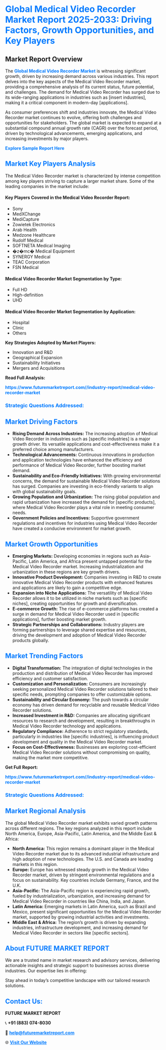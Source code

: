 <h1 style="color: #007BFF;">Global Medical Video Recorder Market Report 2025-2033: Driving Factors, Growth Opportunities, and Key Players</h1>

<section id="overview">
<h2>Market Report Overview</h2>
<p>The <a href="https://www.futuremarketreport.com//industry-report/medical-video-recorder-market" style="color: #007BFF; text-decoration: none;"><strong>Global Medical Video Recorder Market</strong></a> is witnessing significant growth, driven by increasing demand across various industries. This report delves into the key aspects of the Medical Video Recorder market, providing a comprehensive analysis of its current status, future potential, and challenges. The demand for Medical Video Recorder has surged due to its wide-ranging applications in industries such as [insert industries], making it a critical component in modern-day [applications].</p>
<p>As consumer preferences shift and industries innovate, the Medical Video Recorder market continues to evolve, offering both challenges and opportunities for stakeholders. The global market is expected to expand at a substantial compound annual growth rate (CAGR) over the forecast period, driven by technological advancements, emerging applications, and increasing investments by major players.</p>
</section>

<section id="overview">
<p><a href="https://www.futuremarketreport.com//request-sample/reportId=60987" style="color: #007BFF; text-decoration: none;"><strong>Explore Sample Report Here</strong></a></p>
</section>

<section id="key-players">
<h2 style="color: #007BFF;">Market Key Players Analysis</h2>
<p>The Medical Video Recorder market is characterized by intense competition among key players striving to capture a larger market share. Some of the leading companies in the market include:</p>
<h4>Key Players Covered in the Medical Video Recorder Report:</h4>
<ul><li>Sony</li><li>MedXChange</li><li>MediCapture</li><li>Zowietek Electronics</li><li>Arab Health</li><li>Medzone Healthcare</li><li>Rudolf Medical</li><li>SOFTNETA Medical Imaging</li><li>�z�mc� Medical Equipment</li><li>SYNERGY Medical</li><li>TEAC Corporation</li><li>FSN Medical</li></ul>
<h4>Medical Video Recorder Market Segmentation by Type:</h4>
<ul><li>Full HD</li><li>High-definition</li><li>UHD</li></ul>

<h4>Medical Video Recorder Market Segmentation by Application:</h4>
<ul><li>Hospital</li><li>Clinic</li><li>Others</li></ul>
<p><strong>Key Strategies Adopted by Market Players:</strong></p>
<ul>
<li>Innovation and R&D</li>
<li>Geographical Expansion</li>
<li>Sustainability Initiatives</li>
<li>Mergers and Acquisitions</li>
</ul>
</section>

<section>
<p><strong>Read Full Analysis: </strong></p><a href="https://www.futuremarketreport.com//industry-report/medical-video-recorder-market" style="color: #007BFF; text-decoration: none;"><strong>https://www.futuremarketreport.com//industry-report/medical-video-recorder-market</strong></a>
<h3 style="color: #007BFF;">Strategic Questions Addressed:</h3>
</section>

<section id="driving-factors">
<h2 style="color: #007BFF;">Market Driving Factors</h2>
<ul>
<li><strong>Rising Demand Across Industries:</strong> The increasing adoption of Medical Video Recorder in industries such as [specific industries] is a major growth driver. Its versatile applications and cost-effectiveness make it a preferred choice among manufacturers.</li>
<li><strong>Technological Advancements:</strong> Continuous innovations in production and application technologies have enhanced the efficiency and performance of Medical Video Recorder, further boosting market demand.</li>
<li><strong>Sustainability and Eco-Friendly Initiatives:</strong> With growing environmental concerns, the demand for sustainable Medical Video Recorder solutions has surged. Companies are investing in eco-friendly variants to align with global sustainability goals.</li>
<li><strong>Growing Population and Urbanization:</strong> The rising global population and rapid urbanization have increased the demand for [specific products], where Medical Video Recorder plays a vital role in meeting consumer needs.</li>
<li><strong>Government Policies and Incentives:</strong> Supportive government regulations and incentives for industries using Medical Video Recorder have created a conducive environment for market growth.</li>
</ul>
</section>

<section id="growth-opportunities">
<h2 style="color: #007BFF;">Market Growth Opportunities</h2>
<ul>
<li><strong>Emerging Markets:</strong> Developing economies in regions such as Asia-Pacific, Latin America, and Africa present untapped potential for the Medical Video Recorder market. Increasing industrialization and urbanization in these regions are key growth drivers.</li>
<li><strong>Innovative Product Development:</strong> Companies investing in R&D to create innovative Medical Video Recorder products with enhanced features and applications are likely to gain a competitive edge.</li>
<li><strong>Expansion into Niche Applications:</strong> The versatility of Medical Video Recorder allows it to be utilized in niche markets such as [specific niches], creating opportunities for growth and diversification.</li>
<li><strong>E-commerce Growth:</strong> The rise of e-commerce platforms has created a surge in demand for Medical Video Recorder used in [specific applications], further boosting market growth.</li>
<li><strong>Strategic Partnerships and Collaborations:</strong> Industry players are forming partnerships to leverage shared expertise and resources, driving the development and adoption of Medical Video Recorder products globally.</li>
</ul>
</section>

<section id="trending-factors">
<h2 style="color: #007BFF;">Market Trending Factors</h2>
<ul>
<li><strong>Digital Transformation:</strong> The integration of digital technologies in the production and distribution of Medical Video Recorder has improved efficiency and customer satisfaction.</li>
<li><strong>Customization and Personalization:</strong> Consumers are increasingly seeking personalized Medical Video Recorder solutions tailored to their specific needs, prompting companies to offer customizable options.</li>
<li><strong>Sustainability and Circular Economy:</strong> The push towards a circular economy has driven demand for recyclable and reusable Medical Video Recorder solutions.</li>
<li><strong>Increased Investment in R&D:</strong> Companies are allocating significant resources to research and development, resulting in breakthroughs in Medical Video Recorder technology and applications.</li>
<li><strong>Regulatory Compliance:</strong> Adherence to strict regulatory standards, particularly in industries like [specific industries], is influencing product development and quality in the Medical Video Recorder market.</li>
<li><strong>Focus on Cost-Effectiveness:</strong> Businesses are exploring cost-efficient Medical Video Recorder solutions without compromising on quality, making the market more competitive.</li>
</ul>
</section>

<section>
<p><strong>Get Full Report: </strong></p><a href="https://www.futuremarketreport.com//industry-report/medical-video-recorder-market" style="color: #007BFF; text-decoration: none;"><strong>https://www.futuremarketreport.com//industry-report/medical-video-recorder-market</strong></a>
<h3 style="color: #007BFF;">Strategic Questions Addressed:</h3>
</section>


<section id="regional-analysis">
<h2 style="color: #007BFF;">Market Regional Analysis</h2>
<p>The global Medical Video Recorder market exhibits varied growth patterns across different regions. The key regions analyzed in this report include North America, Europe, Asia-Pacific, Latin America, and the Middle East & Africa:</p>
<ul>
<li><strong>North America:</strong> This region remains a dominant player in the Medical Video Recorder market due to its advanced industrial infrastructure and high adoption of new technologies. The U.S. and Canada are leading markets in this region.</li>
<li><strong>Europe:</strong> Europe has witnessed steady growth in the Medical Video Recorder market, driven by stringent environmental regulations and a focus on sustainability. Key countries include Germany, France, and the U.K.</li>
<li><strong>Asia-Pacific:</strong> The Asia-Pacific region is experiencing rapid growth, fueled by industrialization, urbanization, and increasing demand for Medical Video Recorder in countries like China, India, and Japan.</li>
<li><strong>Latin America:</strong> Emerging markets in Latin America, such as Brazil and Mexico, present significant opportunities for the Medical Video Recorder market, supported by growing industrial activities and investments.</li>
<li><strong>Middle East & Africa:</strong> The region’s growth is driven by expanding industries, infrastructure development, and increasing demand for Medical Video Recorder in sectors like [specific sectors].</li>
</ul>
</section>

<footer>
<h2 style="color: #007BFF;">About FUTURE MARKET REPORT</h2>
<p>We are a trusted name in market research and advisory services, delivering actionable insights and strategic support to businesses across diverse industries. Our expertise lies in offering:</p>

<p>Stay ahead in today’s competitive landscape with our tailored research solutions.</p>

<h2 style="color: #007BFF;">Contact Us:</h2>
<p><strong>FUTURE MARKET REPORT</strong></p>
<p>📞 <strong>+91 (883) 074-8030</strong></p>
<p>📧 <strong><a href="mailto:help@futuremarketreport.com" style="color: #007BFF;">help@futuremarketreport.com</a></strong></p>
<p>🌐 <strong><a href="https://www.futuremarketreport.com/" style="color: #007BFF;">Visit Our Website</a></strong></p>
</footer>